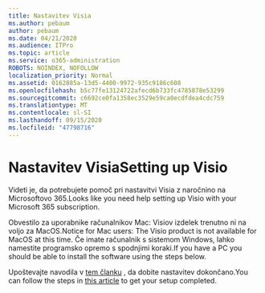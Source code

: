 ```yaml
---
title: Nastavitev Visia
ms.author: pebaum
author: pebaum
ms.date: 04/21/2020
ms.audience: ITPro
ms.topic: article
ms.service: o365-administration
ROBOTS: NOINDEX, NOFOLLOW
localization_priority: Normal
ms.assetid: 0162885a-13d5-4400-9972-935c9186c608
ms.openlocfilehash: b5c77fe13124722afecd6b733fc4785878e53299
ms.sourcegitcommit: c6692ce0fa1358ec3529e59ca0ecdfdea4cdc759
ms.translationtype: MT
ms.contentlocale: sl-SI
ms.lasthandoff: 09/15/2020
ms.locfileid: "47798716"
---
```

# <a name="setting-up-visio"></a><span data-ttu-id="908ff-102">Nastavitev Visia</span><span class="sxs-lookup"><span data-stu-id="908ff-102">Setting up Visio</span></span>

<span data-ttu-id="908ff-103">Videti je, da potrebujete pomoč pri nastavitvi Visia z naročnino na Microsoftovo 365.</span><span class="sxs-lookup"><span data-stu-id="908ff-103">Looks like you need help setting up Visio with your Microsoft 365 subscription.</span></span>
  
<span data-ttu-id="908ff-104">Obvestilo za uporabnike računalnikov Mac: Visiov izdelek trenutno ni na voljo za MacOS.</span><span class="sxs-lookup"><span data-stu-id="908ff-104">Notice for Mac users: The Visio product is not available for MacOS at this time.</span></span> <span data-ttu-id="908ff-105">Če imate računalnik s sistemom Windows, lahko namestite programsko opremo s spodnjimi koraki.</span><span class="sxs-lookup"><span data-stu-id="908ff-105">If you have a PC you should be able to install the software using the steps below.</span></span>
  
<span data-ttu-id="908ff-106">Upoštevajte navodila v [tem članku](https://support.office.com/article/f98f21e3-aa02-4827-9167-ddab5b025710.aspx) , da dobite nastavitev dokončano.</span><span class="sxs-lookup"><span data-stu-id="908ff-106">You can follow the steps in [this article](https://support.office.com/article/f98f21e3-aa02-4827-9167-ddab5b025710.aspx) to get your setup completed.</span></span> 
  

